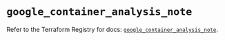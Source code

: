 # `google_container_analysis_note`

Refer to the Terraform Registry for docs: [`google_container_analysis_note`](https://registry.terraform.io/providers/hashicorp/google/6.49.0/docs/resources/container_analysis_note).
